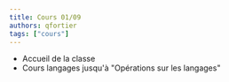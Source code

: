 ```yaml
---
title: Cours 01/09
authors: qfortier
tags: ["cours"]
---
```


- Accueil de la classe
- Cours langages jusqu'à "Opérations sur les langages"
